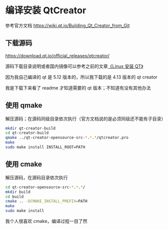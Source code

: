 # 编译安装 QtCreator

参考官方文档 <https://wiki.qt.io/Building_Qt_Creator_from_Git>



## 下载源码

<https://download.qt.io/official_releases/qtcreator/>

源码下载目录说明或者国内镜像可以参考之前的文章[《Linux 安装 QT》](001_InstallQt.md)

因为我自己编译的 qt 是 5.12 版本的，所以我下载的是 4.13 版本的 qt creator

我是下载下来看了 readme 才知道需要的 qt 版本；不知道有没有其他办法



## 使用 qmake

解压源码；在源码同级目录依次执行（官方文档说的是必须同级还不能有子目录）

```bash
mkdir qt-creator-build
cd qt-creator-build
qmake ../qt-creator-opensource-src-*.*.*/qtcreator.pro
make
sudo make install INSTALL_ROOT=PATH
```





## 使用 cmake

解压源码，在源码目录依次执行

```bash
cd qt-creator-opensource-src-*.*.*/
mkdir build
cd build
cmake .. -DCMAKE_INSTALL_PREFIX=PATH
make 
sudo make install
```

我个人很喜欢 cmake，编译过程一目了然

